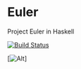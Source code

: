 Euler
=====

Project Euler in Haskell


[![Build Status](https://travis-ci.org/JeremyLWright/euler.svg?branch=master)](https://travis-ci.org/JeremyLWright/euler)

[![Alt](https://github.com/jwright85/euler/releases/download/v1.0.44/euler.png)]
